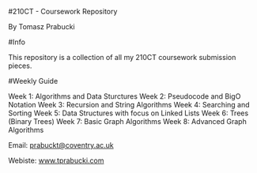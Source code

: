 #210CT - Coursework Repository

By Tomasz Prabucki

#Info

This repository is a collection of all my 210CT coursework submission pieces.

#Weekly Guide

Week 1: Algorithms and Data Sturctures
Week 2: Pseudocode and BigO Notation
Week 3: Recursion and String Algorithms
Week 4: Searching and Sorting
Week 5: Data Structures with focus on Linked Lists
Week 6: Trees (Binary Trees)
Week 7: Basic Graph Algorithms
Week 8: Advanced Graph Algorithms


Email: prabuckt@coventry.ac.uk

Webiste: www.tprabucki.com
